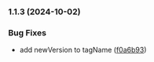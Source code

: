 ### 1.1.3 (2024-10-02)


### Bug Fixes

* add newVersion to tagName ([f0a6b93](https://github.com/ccreusat/package-manager-cli/commit/f0a6b93c237e14170a05b1bd70d509c111e6a9a9))

